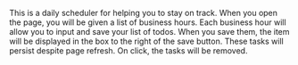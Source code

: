 This is a daily scheduler for helping you to stay on track. When you open the page, you will be given a list of business hours. Each business hour will allow you to input and save your list of todos. When you save them, the item will be displayed in the box to the right of the save button. These tasks will persist despite page refresh. On click, the tasks will be removed.
